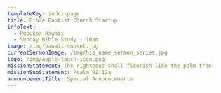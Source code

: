 ```yaml
---
templateKey: index-page
title: Bible Baptist Church Startup
infoText:
  - Pupukea Hawaii
  - Sunday Bible Study - 10am
image: /img/hawaii-sunset.jpg
currentSermonImage: /img/his_name_sermon_series.jpg
logo: /img/apple-touch-icon.png
missionStatement: The righteous shall flourish like the palm tree.
missionSubStatement: Psalm 92:12a
announcementTitle: Special Announcements
---
```

